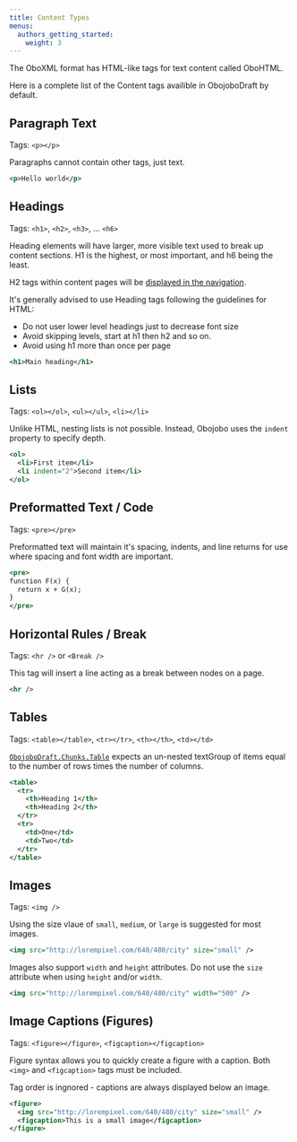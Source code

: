 ```yaml
---
title: Content Types
menus:
  authors_getting_started:
    weight: 3
---
```


The OboXML format has HTML-like tags for text content called OboHTML.

Here is a complete list of the Content tags availible in ObojoboDraft by default.

## Paragraph Text

Tags: `<p></p>`

Paragraphs cannot contain other tags, just text.

```xml
<p>Hello world</p>
```

## Headings

Tags: `<h1>`, `<h2>`, `<h3>`, ... `<h6>`

Heading elements will have larger, more visible text used to break up content sections. H1 is the highest, or most important, and h6 being the least.

H2 tags within content pages will be [displayed in the navigation](authors_starter_obo_document.md#navigation-menu).

It's generally advised to use Heading tags following the guidelines for HTML:

* Do not user lower level headings just to decrease font size
* Avoid skipping levels, start at h1 then h2 and so on.
* Avoid using h1 more than once per page

```xml
<h1>Main heading</h1>
```

## Lists

Tags: `<ol></ol>`, `<ul></ul>`, `<li></li>`

Unlike HTML, nesting lists is not possible. Instead, Obojobo uses the `indent` property to specify depth.

```xml
<ol>
  <li>First item</li>
  <li indent="2">Second item</li>
</ol>
```

## Preformatted Text / Code

Tags: `<pre></pre>`

Preformatted text will maintain it's spacing, indents, and line returns for use where spacing and font width are important.

```xml
<pre>
function F(x) {
  return x + G(x);
}
</pre>
```

## Horizontal Rules / Break

Tags: `<hr />` or `<Break />`

This tag will insert a line acting as a break between nodes on a page.

```xml
<hr />
```

## Tables

Tags: `<table></table>`, `<tr></tr>`, `<th></th>`, `<td></td>`

[`ObojoboDraft.Chunks.Table`](obo_reference.md#obojobodraftchunkstable) expects an un-nested textGroup of items equal to the number of rows times the number of columns.

```xml
<table>
  <tr>
    <th>Heading 1</th>
    <th>Heading 2</th>
  </tr>
  <tr>
    <td>One</td>
    <td>Two</td>
  </tr>
</table>
```

## Images

Tags: `<img />`

Using the size vlaue of `small`, `medium`, or `large` is suggested for most images.

```xml
<img src="http://lorempixel.com/640/480/city" size="small" />
```

Images also support `width` and `height` attributes. Do not use the `size` attribute when using `height` and/or `width`.

```xml
<img src="http://lorempixel.com/640/480/city" width="500" />
```

## Image Captions (Figures)

Tags: `<figure></figure>`, `<figcaption></figcaption>`

Figure syntax allows you to quickly create a figure with a caption. Both `<img>` and `<figcaption>` tags must be included.

Tag order is ingnored - captions are always displayed below an image.

```xml
<figure>
  <img src="http://lorempixel.com/640/480/city" size="small" />
  <figcaption>This is a small image</figcaption>
</figure>
```
